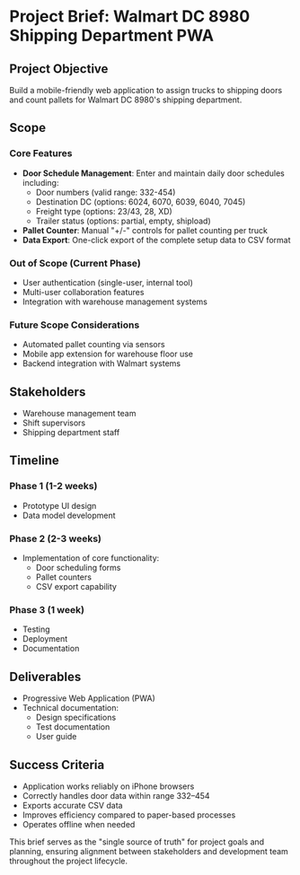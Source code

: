 
# Project Brief: Walmart DC 8980 Shipping Department PWA

## Project Objective
Build a mobile-friendly web application to assign trucks to shipping doors and count pallets for Walmart DC 8980's shipping department.

## Scope
### Core Features
- **Door Schedule Management**: Enter and maintain daily door schedules including:
  - Door numbers (valid range: 332-454)
  - Destination DC (options: 6024, 6070, 6039, 6040, 7045)
  - Freight type (options: 23/43, 28, XD)
  - Trailer status (options: partial, empty, shipload)
- **Pallet Counter**: Manual "+/-" controls for pallet counting per truck
- **Data Export**: One-click export of the complete setup data to CSV format

### Out of Scope (Current Phase)
- User authentication (single-user, internal tool)
- Multi-user collaboration features
- Integration with warehouse management systems

### Future Scope Considerations
- Automated pallet counting via sensors
- Mobile app extension for warehouse floor use
- Backend integration with Walmart systems

## Stakeholders
- Warehouse management team
- Shift supervisors
- Shipping department staff

## Timeline
### Phase 1 (1-2 weeks)
- Prototype UI design
- Data model development

### Phase 2 (2-3 weeks)
- Implementation of core functionality:
  - Door scheduling forms
  - Pallet counters
  - CSV export capability

### Phase 3 (1 week)
- Testing
- Deployment
- Documentation

## Deliverables
- Progressive Web Application (PWA)
- Technical documentation:
  - Design specifications
  - Test documentation
  - User guide

## Success Criteria
- Application works reliably on iPhone browsers
- Correctly handles door data within range 332–454
- Exports accurate CSV data
- Improves efficiency compared to paper-based processes
- Operates offline when needed

This brief serves as the "single source of truth" for project goals and planning, ensuring alignment between stakeholders and development team throughout the project lifecycle.
